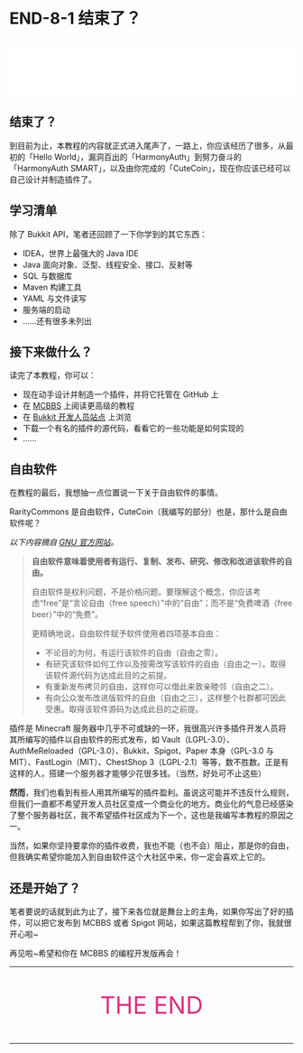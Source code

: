 # END-8-1 结束了？

![](data:image/png;base64,R0lGODlhAQABAIAAAAAAAP///yH5BAkAAAEALAAAAAABAAEAAAICTAEAOw==)

<!-- 用一个 1x1 像素的图片占位，让标题和音乐播放器之间的距离不那么逼仄。图片用 Base64 编码。 -->

<iframe frameborder="no" border="0" marginwidth="0" marginheight="20px" width="100%" height="86" src="//music.163.com/outchain/player?type=2&id=430297478&auto=0&height=66"></iframe>

## 结束了？

到目前为止，本教程的内容就正式进入尾声了，一路上，你应该经历了很多，从最初的「Hello World」，漏洞百出的「HarmonyAuth」到努力奋斗的「HarmonyAuth SMART」，以及由你完成的「CuteCoin」，现在你应该已经可以自己设计并制造插件了。

## 学习清单

除了 Bukkit API，笔者还回顾了一下你学到的其它东西：

- IDEA，世界上最强大的 Java IDE
- Java 面向对象、泛型、线程安全、接口、反射等
- SQL 与数据库
- Maven 构建工具
- YAML 与文件读写
- 服务端的启动
- ……还有很多未列出

## 接下来做什么？

读完了本教程，你可以：

- 现在动手设计并制造一个插件，并将它托管在 GitHub 上
- 在 [MCBBS](https://www.mcbbs.net) 上阅读更高级的教程
- 在 [Bukkit 开发人员站点](http://dev.bukkit.org/) 上浏览
- 下载一个有名的插件的源代码，看看它的一些功能是如何实现的
- ……

## 自由软件

在教程的最后，我想抽一点位置说一下关于自由软件的事情。

RarityCommons 是自由软件，CuteCoin（我编写的部分）也是，那什么是自由软件呢？

*以下内容摘自 [GNU 官方网站](https://www.gnu.org)。*

> **自由软件意味着使用者有运行、复制、发布、研究、修改和改进该软件的自由。**
>
> 自由软件是权利问题，不是价格问题。要理解这个概念，你应该考虑“free”是“言论自由（free speech）”中的“自由”；而不是“免费啤酒（free beer）”中的“免费”。
>
> 更精确地说，自由软件赋予软件使用者四项基本自由：
>
> - 不论目的为何，有运行该软件的自由（自由之零）。
> - 有研究该软件如何工作以及按需改写该软件的自由（自由之一）。取得该软件源代码为达成此目的之前提。
> - 有重新发布拷贝的自由，这样你可以借此来敦亲睦邻（自由之二）。
> - 有向公众发布改进版软件的自由（自由之三），这样整个社群都可因此受惠。取得该软件源码为达成此目的之前提。

插件是 Minecraft 服务器中几乎不可或缺的一环，我很高兴许多插件开发人员将其所编写的插件以自由软件的形式发布，如 Vault（LGPL-3.0）、AuthMeReloaded（GPL-3.0）、Bukkit、Spigot、Paper 本身（GPL-3.0 与 MIT）、FastLogin（MIT）、ChestShop 3（LGPL-2.1）等等，数不胜数。正是有这样的人，搭建一个服务器才能够少花很多钱。（当然，好处可不止这些）

**然而**，我们也看到有些人用其所编写的插件盈利。虽说这可能并不违反什么规则，但我们一直都不希望开发人员社区变成一个商业化的地方。商业化的气息已经感染了整个服务器社区，我不希望插件社区成为下一个，这也是我编写本教程的原因之一。

当然，如果你坚持要拿你的插件收费，我也不能（也不会）阻止，那是你的自由，但我确实希望你能加入到自由软件这个大社区中来，你一定会喜欢上它的。

## 还是开始了？

笔者要说的话就到此为止了，接下来各位就是舞台上的主角，如果你写出了好的插件，可以把它发布到 MCBBS 或者 Spigot 网站，如果这篇教程帮到了你，我就很开心啦~

再见啦~希望和你在 MCBBS 的编程开发版再会！

---

<p style="text-align:center;font-size:3em;color:#df307f">THE END</p>

---


